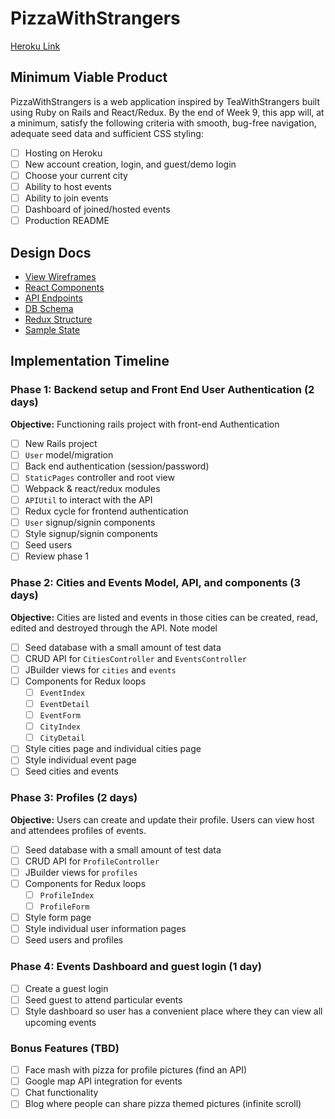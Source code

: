 # PizzaWithStrangers

[Heroku Link](#)

## Minimum Viable Product

PizzaWithStrangers is a web application inspired by TeaWithStrangers built using Ruby on Rails and React/Redux. By the end of Week 9, this app will, at a minimum, satisfy the following criteria with smooth, bug-free navigation, adequate seed data and sufficient CSS styling:
- [ ] Hosting on Heroku
- [ ] New account creation, login, and guest/demo login
- [ ] Choose your current city
- [ ] Ability to host events
- [ ] Ability to join events
- [ ] Dashboard of joined/hosted events
- [ ] Production README

## Design Docs

- [View Wireframes](#)
- [React Components](https://github.com/smgoy/PizzaWithStrangers/blob/master/docs/component-heirarchy.md)
- [API Endpoints](https://github.com/smgoy/PizzaWithStrangers/blob/master/docs/api-endpoints.md)
- [DB Schema](https://github.com/smgoy/PizzaWithStrangers/blob/master/docs/schema.md)
- [Redux Structure](https://github.com/smgoy/PizzaWithStrangers/blob/master/docs/redux-structure.md)
- [Sample State](https://github.com/smgoy/PizzaWithStrangers/blob/master/docs/sample-state.md)

## Implementation Timeline

### Phase 1: Backend setup and Front End User Authentication (2 days)
**Objective:** Functioning rails project with front-end Authentication
- [ ] New Rails project
- [ ] `User` model/migration
- [ ] Back end authentication (session/password)
- [ ] `StaticPages` controller and root view
- [ ] Webpack & react/redux modules
- [ ] `APIUtil` to interact with the API
- [ ] Redux cycle for frontend authentication
- [ ] `User` signup/signin components
- [ ] Style signup/signin components
- [ ] Seed users
- [ ] Review phase 1

### Phase 2: Cities and Events Model, API, and components (3 days)
**Objective:** Cities are listed and events in those cities can be created, read, edited and destroyed through the API.
Note model
- [ ] Seed database with a small amount of test data
- [ ] CRUD API for `CitiesController` and `EventsController`
- [ ] JBuilder views for `cities` and `events`
- [ ] Components for Redux loops
  - [ ] `EventIndex`
  - [ ] `EventDetail`
  - [ ] `EventForm`
  - [ ] `CityIndex`
  - [ ] `CityDetail`
- [ ] Style cities page and individual cities page
- [ ] Style individual event page
- [ ] Seed cities and events

### Phase 3: Profiles (2 days)
**Objective:** Users can create and update their profile. Users can view host and attendees profiles of events.
- [ ] Seed database with a small amount of test data
- [ ] CRUD API for `ProfileController`
- [ ] JBuilder views for `profiles`
- [ ] Components for Redux loops
  - [ ] `ProfileIndex`
  - [ ] `ProfileForm`
- [ ] Style form page
- [ ] Style individual user information pages
- [ ] Seed users and profiles

### Phase 4: Events Dashboard and guest login (1 day)
- [ ] Create a guest login
- [ ] Seed guest to attend particular events
- [ ] Style dashboard so user has a convenient place where they can view all upcoming events

### Bonus Features (TBD)
- [ ] Face mash with pizza for profile pictures (find an API)
- [ ] Google map API integration for events
- [ ] Chat functionality
- [ ] Blog where people can share pizza themed pictures (infinite scroll)
